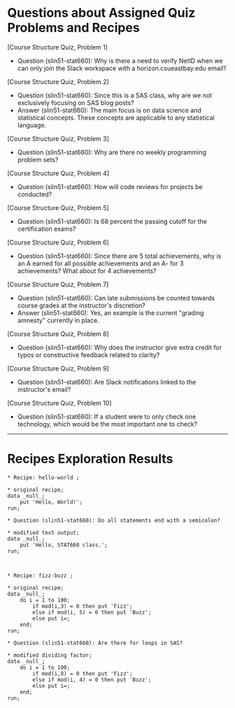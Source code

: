 
# Questions about Assigned Quiz Problems and Recipes

[Course Structure Quiz, Problem 1]
* Question (slin51-stat660): Why is there a need to verify NetID when we can only join the Slack workspace with a horizon.csueastbay.edu email?


[Course Structure Quiz, Problem 2]
* Question (slin51-stat660): Since this is a SAS class, why are we not exclusively focusing on SAS blog posts?
* Answer (slin51-stat660): The main focus is on data science and statistical concepts. These concepts are applicable to any statistical language.


[Course Structure Quiz, Problem 3]
* Question (slin51-stat660):  Why are there no weekly programming problem sets?


[Course Structure Quiz, Problem 4]
* Question (slin51-stat660): How will code reviews for projects be conducted?


[Course Structure Quiz, Problem 5]
* Question (slin51-stat660): Is 68 percent the passing cutoff for the certification exams?



[Course Structure Quiz, Problem 6]
* Question (slin51-stat660): Since there are 5 total achievements, why is an A earned for all possible achievements and an A- for 3 achievements? What about for 4 achievements?



[Course Structure Quiz, Problem 7]
* Question (slin51-stat660): Can late submissions be counted towards course grades at the instructor's discretion?
* Answer (slin51-stat660): Yes, an example is the current "grading amnesty" currently in place.


[Course Structure Quiz, Problem 8]
* Question (slin51-stat660): Why does the instructor give extra credit for typos or constructive feedback related to clarity?


[Course Structure Quiz, Problem 9]
* Question (slin51-stat660): Are Slack notifications linked to the instructor's email?



[Course Structure Quiz, Problem 10]
* Question (slin51-stat660): If a student were to only check one technology, which would be the most important one to check?




***



# Recipes Exploration Results


```
* Recipe: hello-world ;

* original recipe;
data _null_;
    put 'Hello, World!';
run;

* Question (slin51-stat660): Do all statements end with a semicolon?

* modified text output;
data _null_;
    put 'Hello, STAT660 class.';
run;



* Recipe: fizz-buzz ;

* original recipe;
data _null_;
    do i = 1 to 100;
        if mod(i,3) = 0 then put 'Fizz';
        else if mod(i, 5) = 0 then put 'Buzz';
        else put i=;
    end;
run;

* Question (slin51-stat660): Are there for loops in SAS?

* modified dividing factor;
data _null_;
    do i = 1 to 100;
        if mod(i,8) = 0 then put 'Fizz';
        else if mod(i, 4) = 0 then put 'Buzz';
        else put i=;
    end;
run;

```
